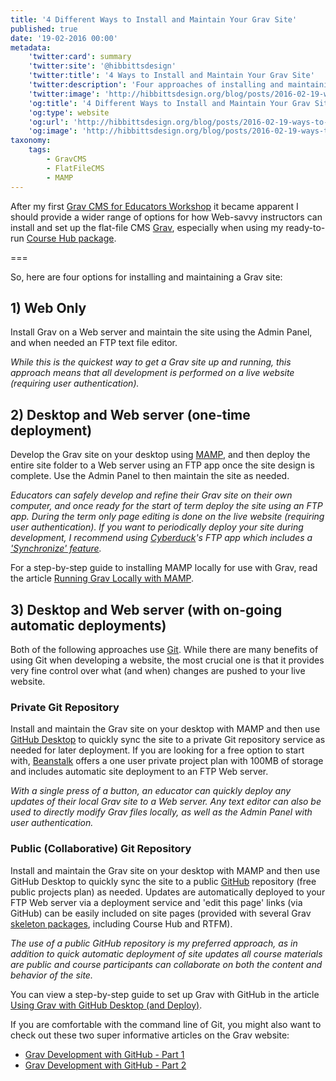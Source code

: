 ```yaml
---
title: '4 Different Ways to Install and Maintain Your Grav Site'
published: true
date: '19-02-2016 00:00'
metadata:
    'twitter:card': summary
    'twitter:site': '@hibbittsdesign'
    'twitter:title': '4 Ways to Install and Maintain Your Grav Site'
    'twitter:description': 'Four approaches of installing and maintaining your Grav site, ranging from a quick Web only install to on-going automatic deployments of a local Grav site to the Web.'
    'twitter:image': 'http://hibbittsdesign.org/blog/posts/2016-02-19-ways-to-install-and-maintain-your-grav-site/gravadmin.png'
    'og:title': '4 Different Ways to Install and Maintain Your Grav Site'
    'og:type': website
    'og:url': 'http://hibbittsdesign.org/blog/posts/2016-02-19-ways-to-install-and-maintain-your-grav-site'
    'og:image': 'http://hibbittsdesign.org/blog/posts/2016-02-19-ways-to-install-and-maintain-your-grav-site/gravadmin.png'
taxonomy:
    tags:
        - GravCMS
        - FlatFileCMS
        - MAMP
---
```


After my first [Grav CMS for Educators Workshop](../2016-02-10-grav-cms-for-educators-workshop-resources) it became apparent I should provide a wider range of options for how Web-savvy instructors can install and set up the flat-file CMS [Grav](getgrav.org), especially when using my ready-to-run [Course Hub package](../2016-02-12-grav-course-companion-getting-started-guide).

===

So, here are four options for installing and maintaining a Grav site:

## 1) Web Only
Install Grav on a Web server and maintain the site using the Admin Panel, and when needed an FTP text file editor.

_While this is the quickest way to get a Grav site up and running, this approach means that all development is performed on a live website (requiring user authentication)._

## 2) Desktop and Web server (one-time deployment)
Develop the Grav site on your desktop using [MAMP](https://www.mamp.info/), and then deploy the entire site folder to a Web server using an FTP app once the site design is complete. Use the Admin Panel to then maintain the site as needed.

_Educators can safely develop and refine their Grav site on their own computer, and once ready for the start of term deploy the site using an FTP app. During the term only page editing is done on the live website (requiring user authentication). If you want to periodically deploy your site during development, I recommend using [Cyberduck](https://cyberduck.io/?l=en)'s FTP app which includes a ['Synchronize' feature](https://trac.cyberduck.io/wiki/help/en/howto/sync)._

For a step-by-step guide to installing MAMP locally for use with Grav, read the article [Running Grav Locally with MAMP](http://hibbittsdesign.org/blog/posts/running-grav-locally-with-mamp).

## 3) Desktop and Web server (with on-going automatic deployments)

Both of the following approaches use [Git](https://git-scm.com/). While there are many benefits of using Git when developing a website, the most crucial one is that it provides very fine control over what (and when) changes are pushed to your live website.

### Private Git Repository
Install and maintain the Grav site on your desktop with MAMP and then use [GitHub Desktop](https://desktop.github.com/) to quickly sync the site to a private Git repository service as needed for later deployment. If you are looking for a free option to start with, [Beanstalk](http://beanstalkapp.com/) offers a one user private project plan with 100MB of storage and includes automatic site deployment to an FTP Web server.

_With a single press of a button, an educator can quickly deploy any updates of their local Grav site to a Web server. Any text editor can also be used to directly modify Grav files locally, as well as the Admin Panel with user authentication._

### Public (Collaborative) Git Repository
Install and maintain the Grav site on your desktop with MAMP and then use GitHub Desktop to quickly sync the site to a public [GitHub](https://github.com/) repository (free public projects plan) as needed. Updates are automatically deployed to your FTP Web server via a deployment service and 'edit this page' links (via GitHub) can be easily included on site pages (provided with several Grav [skeleton packages](https://www.getgrav.org/downloads/skeletons), including Course Hub and RTFM).

_The use of a public GitHub repository is my preferred approach, as in addition to quick automatic deployment of site updates all course materials are public and course participants can collaborate on both the content and behavior of the site._

You can view a step-by-step guide to set up Grav with GitHub in the article [Using Grav with GitHub Desktop (and Deploy)](../using-grav-with-github-and-deploy).

If you are comfortable with the command line of Git, you might also want to check out these two super informative articles on the Grav website:
* [Grav Development with GitHub - Part 1](https://getgrav.org/blog/developing-with-github-part-1)
* [Grav Development with GitHub - Part 2](https://getgrav.org/blog/developing-with-github-part-2)
